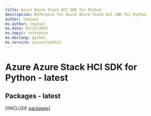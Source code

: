 ```yaml
---
title: Azure Azure Stack HCI SDK for Python
description: Reference for Azure Azure Stack HCI SDK for Python
author: lmazuel
ms.author: lmazuel
ms.data: 03/15/2023
ms.topic: reference
ms.devlang: python
ms.service: azurestackhci
---
```

# Azure Azure Stack HCI SDK for Python - latest
## Packages - latest
[!INCLUDE [packages](azure-stack-hci-index.md)]